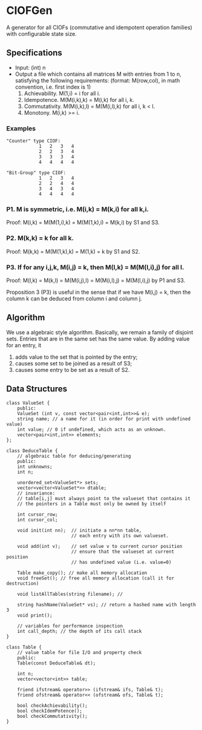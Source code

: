 # CIOFGen
A generator for all CIOFs (commutative and idempotent operation families) with configurable state size.

## Specifications
- Input: (int) n
- Output a file which contains all matrices M with entries from 1 to n, satisfying the following requirements: (format: M(row,col), in math convention, i.e. first index is 1)
    1. Achievability. M(1,i) = i for all i.
    2. Idempotence. M(M(i,k),k) = M(i,k) for all i, k.
    3. Commutativity. M(M(i,k),l) = M(M(i,l),k) for all i, k < l.
    4. Monotony. M(i,k) >= i.

### Examples
    "Counter" type CIOF: 
                1   2   3   4       
                2   2   3   4       
                3   3   3   4       
                4   4   4   4       
    
    "Bit-Group" type CIOF:
                1   2   3   4
                2   2   4   4
                3   4   3   4
                4   4   4   4

### P1. M is symmetric, i.e. M(i,k) = M(k,i) for all k,i.
Proof: M(i,k) = M(M(1,i),k) = M(M(1,k),i) = M(k,i) by S1 and S3.

### P2. M(k,k) = k for all k.
Proof: M(k,k) = M(M(1,k),k) = M(1,k) = k by S1 and S2.

### P3. If for any i,j,k, M(i,j) = k, then M(l,k) = M(M(l,i),j) for all l.
Proof: M(l,k) = M(k,l) = M(M(i,j),l) = M(M(i,l),j) = M(M(l,i),j) by P1 and S3.

Proposition 3 (P3) is useful in the sense that if we have M(i,j) = k, then the column k can be deduced from column i and column j.

## Algorithm
We use a algebraic style algorithm. Basically, we remain a family of disjoint sets. Entries that are in the same set has the same value. By adding value for an entry, it
1. adds value to the set that is pointed by the entry;
2. causes some set to be joined as a result of S3;
3. causes some entry to be set as a result of S2.

## Data Structures
    class ValueSet {
        public:
        ValueSet (int v, const vector<pair<int,int>>& e);
        string name; // a name for it (in order for print with undefined value)
        int value; // 0 if undefined, which acts as an unknown.
        vector<pair<int,int>> elements;
    };

    class DeduceTable {
        // algebraic table for deducing/generating
        public:
        int unknowns;
        int n;

        unordered_set<ValueSet*> sets;
        vector<vector<ValueSet*>> dtable;
        // invariance:
        // table[i,j] must always point to the valueset that contains it
        // the pointers in a Table must only be owned by itself

        int cursor_row;
        int cursor_col;

        void init(int nn);  // initiate a nn*nn table, 
                            // each entry with its own valueset.

        void add(int v);    // set value v to current cursor position
                            // ensure that the valueset at current position
                            // has undefined value (i.e. value=0)

        Table make_copy(); // make all memory allocation
        void freeSet(); // free all memory allocation (call it for destruction)
        
        void listAllTables(string filename); //

        string hashName(ValueSet* vs); // return a hashed name with length 3
        void print();

        // variables for performance inspection
        int call_depth; // the depth of its call stack
    }

    class Table {
        // value table for file I/O and property check
        public:
        Table(const DeduceTable& dt);

        int n;
        vector<vector<int>> table;

        friend ifstream& operator>> (ifstream& ifs, Table& t);
        friend ofstream& operator<< (ofstream& ofs, Table& t);

        bool checkAchievability();
        bool checkIdemPotence();
        bool checkCommutativity();
    }
